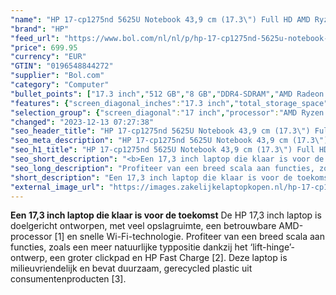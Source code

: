 ```yaml
---
"name": "HP 17-cp1275nd 5625U Notebook 43,9 cm (17.3\") Full HD AMD Ryzen™ 5 8 GB DDR4-SDRAM 512 GB SSD Wi-Fi 5 (802.11ac) Windows 11 Home Zilver"
"brand": "HP"
"feed_url": "https://www.bol.com/nl/nl/p/hp-17-cp1275nd-5625u-notebook-43-9-cm-full-hd-amd-ryzen-5-8-gb-ddr4-sdram-512-gb-ssd-wi-fi-5-windows-11-home-zilver/9300000107090062"
"price": 699.95
"currency": "EUR"
"GTIN": "0196548844272"
"supplier": "Bol.com"
"category": "Computer"
"bullet_points": ["17.3 inch","512 GB","8 GB","DDR4-SDRAM","AMD Radeon Graphics","Windows"]
"features": {"screen_diagonal_inches":"17.3 inch","total_storage_space":"512 GB","memory_size":"8 GB","memory_type":"DDR4-SDRAM","graphics_card":"AMD Radeon Graphics","operating_system":"Windows"}
"selection_group": {"screen_diagonal":"17 inch","processor":"AMD Ryzen 5","changed_price_past_3_days":false,"product_family":"HP 17"}
"changed": "2023-12-13 07:27:38"
"seo_header_title": "HP 17-cp1275nd 5625U Notebook 43,9 cm (17.3\") Full HD AMD Ryzen™ 5 8 GB DDR4-SDRAM 512 GB SSD Wi-Fi 5 (802.11ac) Windows 11 Home Zilver"
"seo_meta_description": "HP 17-cp1275nd 5625U Notebook 43,9 cm (17.3\") Full HD AMD Ryzen™ 5 8 GB DDR4-SDRAM 512 GB SSD Wi-Fi 5 (802.11ac) Windows 11 Home Zilver"
"seo_h1_title": "HP 17-cp1275nd 5625U Notebook 43,9 cm (17.3\") Full HD AMD Ryzen™ 5 8 GB DDR4-SDRAM 512 GB SSD Wi-Fi 5 (802.11ac) Windows 11 Home Zilver"
"seo_short_description": "<b>Een 17,3 inch laptop die klaar is voor de toekomst</b> De HP 17,3 inch laptop is doelgericht ontworpen, met veel opslagruimte, een betrouwbare AMD-processor [1] en snelle Wi-Fi-technologie."
"seo_long_description": "Profiteer van een breed scala aan functies, zoals een meer natuurlijke typpositie dankzij het ‘lift-hinge’-ontwerp, een groter clickpad en HP Fast Charge [2]. Deze laptop is milieuvriendelijk en bevat duurzaam, gerecycled plastic uit consumentenproducten [3]."
"short_description": "Een 17,3 inch laptop die klaar is voor de toekomst De HP 17,3 inch laptop is doelgericht ontworpen, met veel opslagruimte, een betrouwbare AMD-processor [1] en snelle Wi-Fi-technologie. Profiteer van een breed scala aan functies, zoals een meer natuurlijke typpositie dankzij het ‘lift-hinge’-ontwerp, een groter clickpad en HP Fast Charge [2]. Deze laptop is milieuvriendelijk en bevat duurzaam, gerecycled plastic uit consumentenproducten [3]."
"external_image_url": "https://images.zakelijkelaptopkopen.nl/hp-17-cp1275nd-5625u-notebook-43-9-cm-full-hd-amd-ryzen-5-8-gb-ddr4-sdram-512-gb-ssd-wi-fi-5-windows-11-home-zilver.webp"
---
```


<b>Een 17,3 inch laptop die klaar is voor de toekomst</b> De HP 17,3 inch laptop is doelgericht ontworpen, met veel opslagruimte, een betrouwbare AMD-processor [1] en snelle Wi-Fi-technologie. Profiteer van een breed scala aan functies, zoals een meer natuurlijke typpositie dankzij het ‘lift-hinge’-ontwerp, een groter clickpad en HP Fast Charge [2]. Deze laptop is milieuvriendelijk en bevat duurzaam, gerecycled plastic uit consumentenproducten [3].
